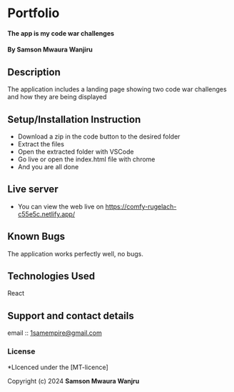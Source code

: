 # Portfolio
#### The app is my code war challenges
#### **By Samson Mwaura Wanjiru**
## Description
The application includes a  landing page showing two code war challenges and how they are being displayed

## Setup/Installation Instruction
* Download a zip in the code button to the desired folder
* Extract the files
* Open the extracted folder with VSCode
* Go live or open the index.html file with chrome
* And you are all done

## Live server
* You can view the web live on https://comfy-rugelach-c55e5c.netlify.app/

## Known Bugs
The application works perfectly well, no bugs.

## Technologies Used
React

## Support and contact details
email :: 1samempire@gmail.com

### License
*LIcenced under the [MT-licence]

Copyright (c) 2024 **Samson Mwaura Wanjru**
